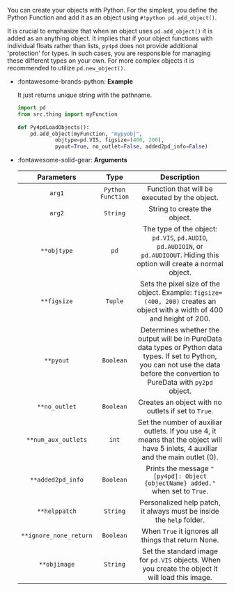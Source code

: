 You can create your objects with Python. For the simplest, you define the Python Function and add it as an object using `#!python pd.add_object()`.

It is crucial to emphasize that when an object uses `pd.add_object()` it is added as an anything object. It implies that if your object functions with individual floats rather than lists, `py4pd` does not provide additional 'protection' for types. In such cases, you are responsible for managing these different types on your own. For more complex objects it is recommended to utilize `pd.new_object()`.


<div class="grid cards" markdown>

-   :fontawesome-brands-python: __Example__

    It just returns unique string with the pathname.
    
    ``` py
    import pd
    from src.thing import myFunction 
	    
    def Py4pdLoadObjects():
        pd.add_object(myFunction, "mypyobj", 
                objtype=pd.VIS, figsize=(400, 200), 
                pyout=True, no_outlet=False, added2pd_info=False)

    ```

    
</div>

<div class="grid cards" markdown>

-   :fontawesome-solid-gear: __Arguments__
    
    | Parameters     | Type | Description                   | 
    | :-----------: | :----: | :------------------------------: |
    | `arg1`   | `Python Function` | Function that will be executed by the object.  |
    | `arg2`   | `String` | String to create the object. |
    | `**objtype`   | `pd` | The type of the object: `pd.VIS`, `pd.AUDIO`, `pd.AUDIOIN`, or `pd.AUDIOOUT`. Hiding this option will create a normal object.  |
    | `**figsize`   | `Tuple` | Sets the pixel size of the object. Example: `figsize=(400, 200)` creates an object with a width of 400 and height of 200. |
    | `**pyout`    | `Boolean` | Determines whether the output will be in PureData data types or Python data types. If set to Python, you can not use the data before the convertion to PureData with `py2pd` object. |
    | `**no_outlet`    | `Boolean` | Creates an object with no outlets if set to `True`. |
    | `**num_aux_outlets`| `int` | Set the number of auxiliar outlets. If you use 4, it means that the object will have 5 inlets, 4 auxiliar and the main outlet (0). |
    | `**added2pd_info` | `Boolean` | Prints the message `"[py4pd]: Object {objectName} added."` when set to `True`. |
    | `**helppatch` | `String` | Personalized help patch, it always must be inside the `help` folder. |
    | `**ignore_none_return` | `Boolean` | When `True` it ignores all things that return None. |
    | `**objimage` | `String` | Set the standard image for `pd.VIS` objects. When you create the object it will load this image. |
    
</div>



